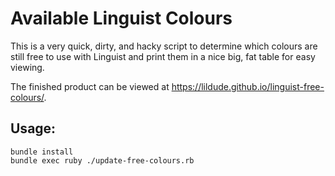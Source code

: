 # Available Linguist Colours

This is a very quick, dirty, and hacky script to determine which colours are still free to use with Linguist and print them in a nice big, fat table for easy viewing.

The finished product can be viewed at <https://lildude.github.io/linguist-free-colours/>.

## Usage:

```
bundle install
bundle exec ruby ./update-free-colours.rb
```
